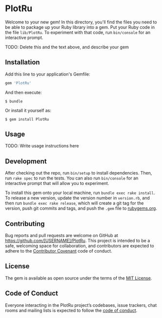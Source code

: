 # PlotRu

Welcome to your new gem! In this directory, you'll find the files you need to be able to package up your Ruby library into a gem. Put your Ruby code in the file `lib/PlotRu`. To experiment with that code, run `bin/console` for an interactive prompt.

TODO: Delete this and the text above, and describe your gem

## Installation

Add this line to your application's Gemfile:

```ruby
gem 'PlotRu'
```

And then execute:

    $ bundle

Or install it yourself as:

    $ gem install PlotRu

## Usage

TODO: Write usage instructions here

## Development

After checking out the repo, run `bin/setup` to install dependencies. Then, run `rake spec` to run the tests. You can also run `bin/console` for an interactive prompt that will allow you to experiment.

To install this gem onto your local machine, run `bundle exec rake install`. To release a new version, update the version number in `version.rb`, and then run `bundle exec rake release`, which will create a git tag for the version, push git commits and tags, and push the `.gem` file to [rubygems.org](https://rubygems.org).

## Contributing

Bug reports and pull requests are welcome on GitHub at https://github.com/[USERNAME]/PlotRu. This project is intended to be a safe, welcoming space for collaboration, and contributors are expected to adhere to the [Contributor Covenant](http://contributor-covenant.org) code of conduct.

## License

The gem is available as open source under the terms of the [MIT License](https://opensource.org/licenses/MIT).

## Code of Conduct

Everyone interacting in the PlotRu project’s codebases, issue trackers, chat rooms and mailing lists is expected to follow the [code of conduct](https://github.com/[USERNAME]/PlotRu/blob/master/CODE_OF_CONDUCT.md).
